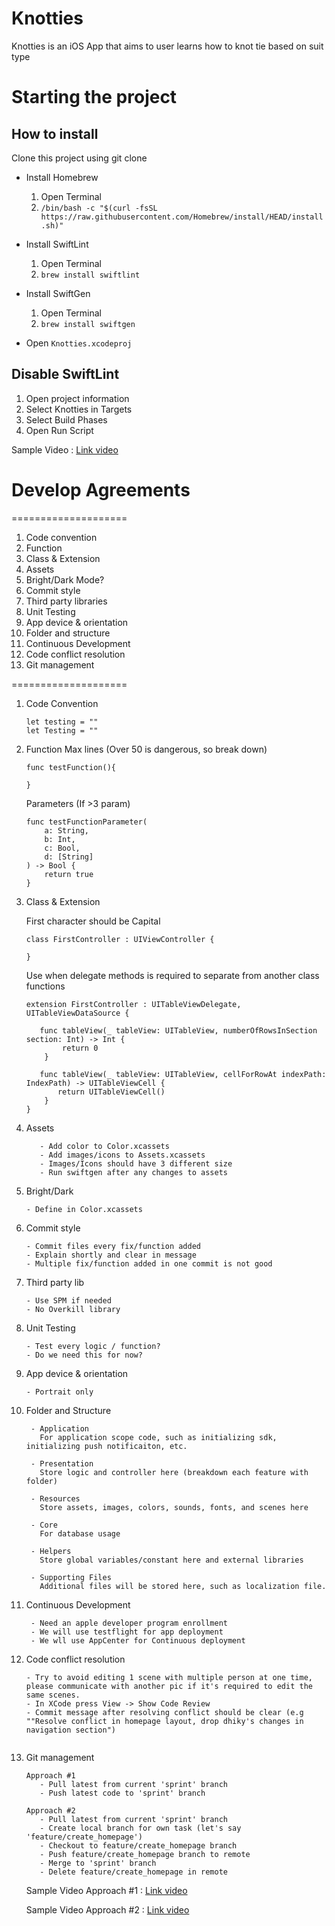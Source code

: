 # Knotties 

Knotties is an iOS App that aims to user learns how to knot tie based on suit type


# Starting the project
## How to install

Clone this project using git clone

- Install Homebrew
    1. Open Terminal
    2. `/bin/bash -c "$(curl -fsSL https://raw.githubusercontent.com/Homebrew/install/HEAD/install.sh)"`
- Install SwiftLint
    1. Open Terminal
    2. `brew install swiftlint`
- Install SwiftGen
    1. Open Terminal
    2. `brew install swiftgen`

- Open `Knotties.xcodeproj`

## Disable SwiftLint
1. Open project information
2. Select Knotties in Targets
3. Select Build Phases
4. Open Run Script

Sample Video : [Link video](https://www.dropbox.com/s/gxt0bzlfr6ga2mj/codestyling.mov?dl=0)

# Develop Agreements
====================

1. Code convention
2. Function
3. Class & Extension
4. Assets
5. Bright/Dark Mode?
6. Commit style
7. Third party libraries
8. Unit Testing
9. App device & orientation
10. Folder and structure
11. Continuous Development
12. Code conflict resolution
13. Git management


====================


1. Code Convention
   ```
   let testing = ""
   let Testing = ""
   ```

2. Function
   Max lines (Over 50 is dangerous, so break down)
   
   ```
   func testFunction(){
       
   }
   ```

   Parameters (If >3 param)
   ```
   func testFunctionParameter(
       a: String,
       b: Int,
       c: Bool,
       d: [String]
   ) -> Bool {
       return true
   }
   ```


3. Class & Extension

   First character should be Capital

      ```
      class FirstController : UIViewController {

      }
      ```

   Use when delegate methods is required to separate from another class functions
   
   ```
   extension FirstController : UITableViewDelegate, UITableViewDataSource {
   
      func tableView(_ tableView: UITableView, numberOfRowsInSection section: Int) -> Int {
           return 0
       }
       
      func tableView(_ tableView: UITableView, cellForRowAt indexPath: IndexPath) -> UITableViewCell {
          return UITableViewCell()
       }
   }
   ```

4. Assets
    ```
       - Add color to Color.xcassets
       - Add images/icons to Assets.xcassets
       - Images/Icons should have 3 different size
       - Run swiftgen after any changes to assets
    ```
5. Bright/Dark
   ```
   - Define in Color.xcassets
    ```
6. Commit style
   ```
   - Commit files every fix/function added
   - Explain shortly and clear in message
   - Multiple fix/function added in one commit is not good
    ```
7. Third party lib
    ```
   - Use SPM if needed
   - No Overkill library
    ```
8. Unit Testing
   ```
   - Test every logic / function?
   - Do we need this for now?
   ```
9. App device & orientation
    ```
   - Portrait only
   
   ```
10.  Folder and Structure

       ```
        - Application
          For application scope code, such as initializing sdk, initializing push notificaiton, etc.

        - Presentation
          Store logic and controller here (breakdown each feature with folder)

        - Resources
          Store assets, images, colors, sounds, fonts, and scenes here

        - Core
          For database usage

        - Helpers
          Store global variables/constant here and external libraries

        - Supporting Files
          Additional files will be stored here, such as localization file.

       ```

11. Continuous Development
    ```
     - Need an apple developer program enrollment
     - We will use testflight for app deployment
     - We wll use AppCenter for Continuous deployment   
    ```
    
12. Code conflict resolution
    ```
    - Try to avoid editing 1 scene with multiple person at one time, please communicate with another pic if it's required to edit the same scenes.
    - In XCode press View -> Show Code Review
    - Commit message after resolving conflict should be clear (e.g ""Resolve conflict in homepage layout, drop dhiky's changes in navigation section")
 
    ```
    
13. Git management
    ```
    Approach #1
       - Pull latest from current 'sprint' branch
       - Push latest code to 'sprint' branch

    Approach #2
       - Pull latest from current 'sprint' branch
       - Create local branch for own task (let's say 'feature/create_homepage')
       - Checkout to feature/create_homepage branch
       - Push feature/create_homepage branch to remote 
       - Merge to 'sprint' branch
       - Delete feature/create_homepage in remote
    ```  

    Sample Video Approach #1 : [Link video](https://www.dropbox.com/s/kmv9iukemcloxho/git%20simple%20collab.mov?dl=0)

    Sample Video Approach #2 : [Link video](https://www.dropbox.com/s/0qs8r3gx228yv5d/git%20feature%20collab.mov?dl=0)



